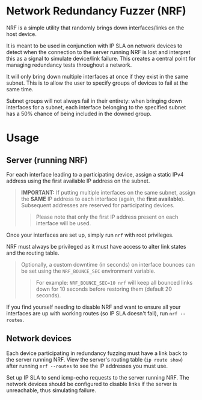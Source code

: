 # Network Redundancy Fuzzer (NRF)
NRF is a simple utility that randomly brings down interfaces/links on the host device.

It is meant to be used in conjunction with IP SLA on network devices to detect when the connection to the server running NRF is lost and interpret this as a signal to simulate device/link failure. This creates a central point for managing redundancy tests throughout a network.

It will only bring down multiple interfaces at once if they exist in the same subnet. This is to allow the user to specify groups of devices to fail at the same time.

Subnet groups will not always fail in their entirety: when bringing down interfaces for a subnet, each interface belonging to the specified subnet has a 50% chance of being included in the downed group.

# Usage
## Server (running NRF)
For each interface leading to a participating device, assign a static IPv4 address using the first available IP address on the subnet. 

>**IMPORTANT:** If putting multiple interfaces on the same subnet, assign the **SAME** IP address to each interface (again, the **first available**). Subsequent addresses are reserved for participating devices.
>>Please note that only the first IP address present on each interface will be used.

Once your interfaces are set up, simply run `nrf` with root privileges.

NRF must always be privileged as it must have access to alter link states and the routing table.

>Optionally, a custom downtime (in seconds) on interface bounces can be set using the `NRF_BOUNCE_SEC` environment variable.
>>For example: `NRF_BOUNCE_SEC=10 nrf` will keep all bounced links down for 10 seconds before restoring them (default 20 seconds).

If you find yourself needing to disable NRF and want to ensure all your interfaces are up with working routes (so IP SLA doesn't fail), run `nrf --routes`.

## Network devices
Each device participating in redundancy fuzzing must have a link back to the server running NRF. View the server's routing table (`ip route show`) after running `nrf --routes` to see the IP addresses you must use.

Set up IP SLA to send icmp-echo requests to the server running NRF. The network devices should be configured to disable links if the server is unreachable, thus simulating failure.